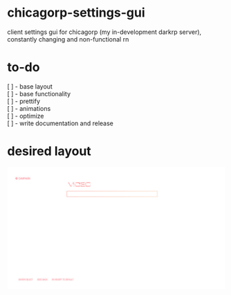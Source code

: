# chicagorp-settings-gui
client settings gui for chicagorp (my in-development darkrp server), constantly changing and non-functional rn

# to-do
[ ] - base layout    
[ ] - base functionality    
[ ] - prettify    
[ ] - animations    
[ ] - optimize    
[ ] - write documentation and release    

# desired layout
![alt text](https://github.com/SpiffyJUNIOR/chicagorp-settings-gui/blob/main/settingscreen.png?raw=true)
